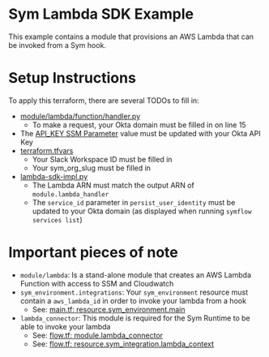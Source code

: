 # Sym Lambda SDK Example
This example contains a module that provisions an AWS Lambda that can be invoked from a Sym hook.

# Setup Instructions
To apply this terraform, there are several TODOs to fill in:
- [module/lambda/function/handler.py](https://github.com/symopsio/sym-lambda-adapter-quickstart/blob/leslie/lambda-sdk-example/modules/lambda/function/handler.py#L15)
  - To make a request, your Okta domain must be filled in on line 15 
- The [API_KEY SSM Parameter](https://github.com/symopsio/sym-lambda-adapter-quickstart/blob/leslie/lambda-sdk-example/modules/lambda/main.tf#L73) value must be updated with your Okta API Key
- [terraform.tfvars](https://github.com/symopsio/sym-lambda-adapter-quickstart/blob/leslie/lambda-sdk-example/terraform.tfvars)
  - Your Slack Workspace ID must be filled in
  - Your sym_org_slug must be filled in
- [lambda-sdk-impl.py](https://github.com/symopsio/sym-lambda-adapter-quickstart/blob/leslie/lambda-sdk-example/lambda-sdk-impl.py)
  - The Lambda ARN must match the output ARN of `module.lambda_handler`
  - The `service_id` parameter in `persist_user_identity` must be updated to your Okta domain (as displayed when running `symflow services list`)

# Important pieces of note
- `module/lambda`: Is a stand-alone module that creates an AWS Lambda Function with access to SSM and Cloudwatch
- `sym_environment.integrations`: Your `sym_environment` resource must contain a `aws_lambda_id` in order to invoke your lambda from a hook
  - See: [main.tf: resource.sym_environment.main](https://github.com/symopsio/sym-lambda-adapter-quickstart/blob/leslie/lambda-sdk-example/main.tf#L74)
- `lambda_connector`: This module is required for the Sym Runtime to be able to invoke your lambda
  - See: [flow.tf: module.lambda_connector](https://github.com/symopsio/sym-lambda-adapter-quickstart/blob/leslie/lambda-sdk-example/flow.tf#L2)
  - See: [flow.tf: resource.sym_integration.lambda_context](https://github.com/symopsio/sym-lambda-adapter-quickstart/blob/leslie/lambda-sdk-example/flow.tf#L13)
